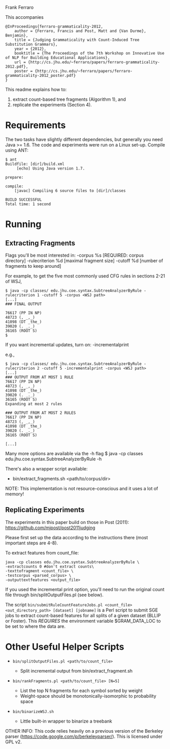 Frank Ferraro

This accompanies 

```
@InProceedings{ferraro-grammaticality-2012,
    author = {Ferraro, Francis and Post, Matt and {Van Durme}, Benjamin},
    title = {Judging Grammaticality with Count-Induced Tree Substitution Grammars},
    year = {2012},
    booktitle = {The Proceedings of the 7th Workshop on Innovative Use of NLP for Building Educational Applications},
    url = {http://cs.jhu.edu/~ferraro/papers/ferraro-grammaticality-2012.pdf},
    poster = {http://cs.jhu.edu/~ferraro/papers/ferraro-grammaticality-2012_poster.pdf}
}
```

This readme explains how to:

1. extract count-based tree fragments (Algorithm 1), and
2. replicate the experiments (Section 4).

Requirements
============

The two tasks have slightly different dependencies, but generally you need Java >= 1.6. 
The code and experiments were run on a Linux set-up. Compile using ANT:

```
$ ant
Buildfile: [dir]/build.xml
     [echo] Using Java version 1.7.

prepare:

compile:
    [javac] Compiling 6 source files to [dir]/classes

BUILD SUCCESSFUL
Total time: 1 second
```

Running
=======

Extracting Fragments
--------------------

Flags you'll be most interested in:
-corpus %s   	    [REQUIRED: corpus directory]
-rulecriterion %d   [maximal fragment size]
-cutoff %d          [number of fragments to keep around]

For example, to get the five most commonly used CFG rules in sections 2-21 of WSJ,
```
$ java -cp classes/ edu.jhu.coe.syntax.SubtreeAnalyzerByRule -rulecriterion 1 -cutoff 5 -corpus <WSJ path>
[...]
### FINAL OUTPUT

76617 (PP IN NP)
48723 (, _,_)
41098 (DT _the_)
39020 (. _._)
36165 (ROOT S)
$
```

If you want incremental updates, turn on:
-incrementalprint 

e.g.,
```
$ java -cp classes/ edu.jhu.coe.syntax.SubtreeAnalyzerByRule -rulecriterion 2 -cutoff 5 -incrementalprint -corpus <WSJ path>
[...]
### OUTPUT FROM AT MOST 1 RULE
76617 (PP IN NP)
48723 (, _,_)
41098 (DT _the_)
39020 (. _._)
36165 (ROOT S)
Expanding at most 2 rules

### OUTPUT FROM AT MOST 2 RULES
76617 (PP IN NP)
48723 (, _,_)
41098 (DT _the_)
39020 (. _._)
36165 (ROOT S)

[...]
```

Many more options are available via the -h flag
$ java -cp classes edu.jhu.coe.syntax.SubtreeAnalyzerByRule -h


There's also a wrapper script available:
* bin/extract_fragments.sh <path/to/corpus/dir>

NOTE: This implementation is not resource-conscious and it uses a lot of memory!

Replicating Experiments
-----------------------

The experiments in this paper build on those in Post (2011):
https://github.com/mjpost/post2011judging

Please first set up the data according to the instructions there (most important steps are 4-8).

To extract features from count_file:
```
java -cp classes edu.jhu.coe.syntax.SubtreeAnalyzerByRule \
-extractcounts 0 #don't extract counts\
-texttofragment <count_file> \
-testcorpus <parsed_corpus> \
-outputtextfeatures <output_file>
```

If you used the incremental print option, you'll need to run the original count file through 
bin/splitOutputFiles.pl (see below). 

The script
`bin/submitRuleCountFeatureJobs.pl <count_file> <out_directory_path> [dataset] [jobname]` is a 
Perl script to submit SGE jobs to extract count-based features for all splits of a given dataset 
(BLLIP or Foster).
This *REQUIRES* the environment variable $GRAM_DATA_LOC to be set to where the data are. 



Other Useful Helper Scripts
===========================

* `bin/splitOutputFiles.pl <path/to/count_file> `
  - Split incremental output from bin/extract_fragment.sh

* `bin/rankFragments.pl <path/to/count_file> [N=5]`
  - List the top N fragments for each symbol sorted by weight
  - Weight-space should be monotonically-isomorphic to probability space

* `bin/binarizeWSJ.sh`
  - Little built-in wrapper to binarize a treebank


OTHER INFO:
This code relies heavily on a previous version of the Berkeley parser 
(https://code.google.com/p/berkeleyparser/).
This is licensed under GPL v2.
